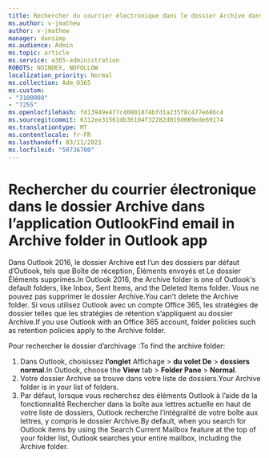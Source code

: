 ```yaml
---
title: Rechercher du courrier électronique dans le dossier Archive dans l’application Outlook
ms.author: v-jmathew
author: v-jmathew
manager: dansimp
ms.audience: Admin
ms.topic: article
ms.service: o365-administration
ROBOTS: NOINDEX, NOFOLLOW
localization_priority: Normal
ms.collection: Adm_O365
ms.custom:
- "3100008"
- "7255"
ms.openlocfilehash: fd13949e477c40801874bfd1a235f8c477e686c4
ms.sourcegitcommit: 6312ee31561db36104f32282d019d069ede69174
ms.translationtype: MT
ms.contentlocale: fr-FR
ms.lasthandoff: 03/11/2021
ms.locfileid: "50736700"
---
```

# <a name="find-email-in-archive-folder-in-outlook-app"></a><span data-ttu-id="bce6f-102">Rechercher du courrier électronique dans le dossier Archive dans l’application Outlook</span><span class="sxs-lookup"><span data-stu-id="bce6f-102">Find email in Archive folder in Outlook app</span></span>

<span data-ttu-id="bce6f-103">Dans Outlook 2016, le dossier Archive est l’un des dossiers par défaut d’Outlook, tels que Boîte de réception, Éléments envoyés et Le dossier Éléments supprimés.</span><span class="sxs-lookup"><span data-stu-id="bce6f-103">In Outlook 2016, the Archive folder is one of Outlook's default folders, like Inbox, Sent Items, and the Deleted Items folder.</span></span> <span data-ttu-id="bce6f-104">Vous ne pouvez pas supprimer le dossier Archive.</span><span class="sxs-lookup"><span data-stu-id="bce6f-104">You can't delete the Archive folder.</span></span> <span data-ttu-id="bce6f-105">Si vous utilisez Outlook avec un compte Office 365, les stratégies de dossier telles que les stratégies de rétention s’appliquent au dossier Archive.</span><span class="sxs-lookup"><span data-stu-id="bce6f-105">If you use Outlook with an Office 365 account, folder policies such as retention policies apply to the Archive folder.</span></span>

<span data-ttu-id="bce6f-106">Pour rechercher le dossier d’archivage :</span><span class="sxs-lookup"><span data-stu-id="bce6f-106">To find the archive folder:</span></span>

1. <span data-ttu-id="bce6f-107">Dans Outlook, choisissez **l’onglet** Affichage > **du volet De**  >  **dossiers normal**.</span><span class="sxs-lookup"><span data-stu-id="bce6f-107">In Outlook, choose the **View** tab > **Folder Pane** > **Normal**.</span></span>
2. <span data-ttu-id="bce6f-108">Votre dossier Archive se trouve dans votre liste de dossiers.</span><span class="sxs-lookup"><span data-stu-id="bce6f-108">Your Archive folder is in your list of folders.</span></span>
3. <span data-ttu-id="bce6f-109">Par défaut, lorsque vous recherchez des éléments Outlook à l’aide de la fonctionnalité Rechercher dans la boîte aux lettres actuelle en haut de votre liste de dossiers, Outlook recherche l’intégralité de votre boîte aux lettres, y compris le dossier Archive.</span><span class="sxs-lookup"><span data-stu-id="bce6f-109">By default, when you search for Outlook items by using the Search Current Mailbox feature at the top of your folder list, Outlook searches your entire mailbox, including the Archive folder.</span></span>
